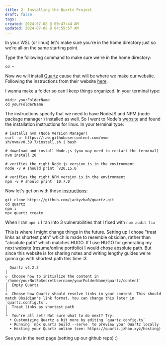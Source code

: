 ```yaml
---
title: 2- Installing the Quartz Project
draft: false
tags: 
created: 2024-07-08 @ 00:47:44 AM
updated: 2024-07-08 @ 04:59:57 AM
---
```


In your WSL (or linux) let's make sure you're in the home directory just so we're all on the same starting point.

Type the following command to make sure we're in the home directory:
```
cd ~
```

Now we will install [Quartz](https://quartz.jzhao.xyz/) cause that will be where we make our website. Following the instructions from their website [here](https://quartz.jzhao.xyz/).

I wanna make a folder so can I keep things organized.
In your terminal type:
```
mkdir yourFolderName
cd yourFolderName
```

The instructions specify that we need to have NodeJS and NPM (node package manager ) installed as well. So I went to Node's [website](https://nodejs.org/en/download/package-manager) and found the installation instructions for linux.
In your terminal type:
```
# installs nvm (Node Version Manager)
curl -o- https://raw.githubusercontent.com/nvm-sh/nvm/v0.39.7/install.sh | bash

# download and install Node.js (you may need to restart the terminal)
nvm install 20

# verifies the right Node.js version is in the environment
node -v # should print `v20.15.0`

# verifies the right NPM version is in the environment
npm -v # should print `10.7.0`
```

Now let's get on with those [instructions](https://quartz.jzhao.xyz/#-get-started):
```
git clone https://github.com/jackyzha0/quartz.git
cd quartz
npm i
npx quartz create
```
When I ran `npm i` I ran into 3 vulnerabilities that I fixed with `npm audit fix`

This is where I might change things in the future. Setting up I chose "treat links as shortest path" which is made to resemble obsidian, rather than "absolute path" which matches HUGO. If I use HUGO for generating my next website (resume/online portfolio) I would chose absolute path. But since this website is for sharing notes and writing lengthy guides we're gonna go with shortest path this time :3
```
  Quartz v4.2.3
│
◇  Choose how to initialize the content in `/home/yourNotSoSecretUsername/yourFolderName/quartz/content`
│  Empty Quartz
│
◇  Choose how Quartz should resolve links in your content. This should match Obsidian's link format. You can change this later in `quartz.config.ts`.
│  Treat links as shortest path
│
└  You're all set! Not sure what to do next? Try:
  • Customizing Quartz a bit more by editing `quartz.config.ts`
  • Running `npx quartz build --serve` to preview your Quartz locally
  • Hosting your Quartz online (see: https://quartz.jzhao.xyz/hosting)
```

See you in the next page (setting up our github repo) :)


